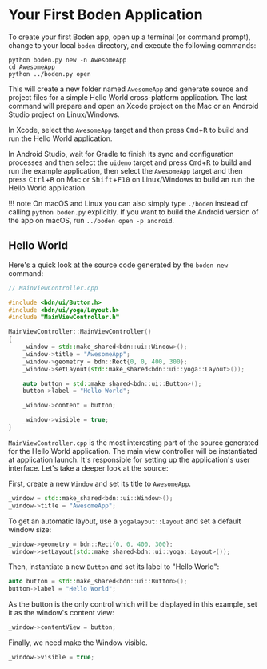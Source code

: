 # Your First Boden Application

To create your first Boden app, open up a terminal (or command prompt), change to your local `boden` directory, and execute the following commands:

	python boden.py new -n AwesomeApp
	cd AwesomeApp
	python ../boden.py open

This will create a new folder named `AwesomeApp` and generate source and project files for a simple Hello World cross-platform application. The last command will prepare and open an Xcode project on the Mac or an Android Studio project on Linux/Windows.

In Xcode, select the `AwesomeApp` target and then press <kbd>Cmd</kbd>+<kbd>R</kbd> to build and run the Hello World application.

In Android Studio, wait for Gradle to finish its sync and configuration processes and then select the `uidemo` target and press <kbd>Cmd</kbd>+<kbd>R</kbd> to build and run the example application, then select the `AwesomeApp` target and then press <kbd>Ctrl</kbd>+<kbd>R</kbd> on Mac or <kbd>Shift</kbd>+<kbd>F10</kbd> on Linux/Windows to build an run the Hello World application.

!!! note
    On macOS and Linux you can also simply type `./boden` instead of calling `python boden.py` explicitly. If you want to build the Android version of the app on macOS, run `../boden open -p android`.

## Hello World

Here's a quick look at the source code generated by the `boden new` command:

```C++
// MainViewController.cpp

#include <bdn/ui/Button.h>
#include <bdn/ui/yoga/Layout.h>
#include "MainViewController.h"

MainViewController::MainViewController()
{
    _window = std::make_shared<bdn::ui::Window>();
    _window->title = "AwesomeApp";
    _window->geometry = bdn::Rect{0, 0, 400, 300};
    _window->setLayout(std::make_shared<bdn::ui::yoga::Layout>());

    auto button = std::make_shared<bdn::ui::Button>();
    button->label = "Hello World";

    _window->content = button;

    _window->visible = true;
}
```

`MainViewController.cpp` is the most interesting part of the source generated for the Hello World application. The main view controller will be instantiated at application launch. It's responsible for setting up the application's user interface. Let's take a deeper look at the source:

First, create a new `Window` and set its title to `AwesomeApp`.

```C++
_window = std::make_shared<bdn::ui::Window>();
_window->title = "AwesomeApp";
```

To get an automatic layout, use a `yogalayout::Layout` and set a default window size:

```C++
_window->geometry = bdn::Rect{0, 0, 400, 300};
_window->setLayout(std::make_shared<bdn::ui::yoga::Layout>());
```

Then, instantiate a new `Button` and set its label to "Hello World":

```C++
auto button = std::make_shared<bdn::ui::Button>();
button->label = "Hello World";
```

As the button is the only control which will be displayed in this example, set it as the window's content view:

```C++
_window->contentView = button;
```

Finally, we need make the Window visible.

```C++
_window->visible = true;
```
